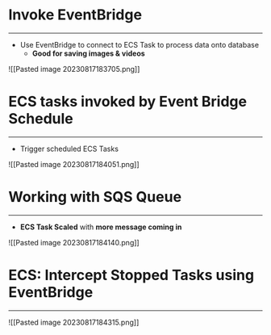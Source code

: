 # Invoke EventBridge
---

* Use EventBridge to connect to ECS Task to process data onto database
	* **Good for saving images & videos**

![[Pasted image 20230817183705.png]]

# ECS tasks invoked by Event Bridge Schedule
---

* Trigger scheduled ECS Tasks

![[Pasted image 20230817184051.png]]

# Working with SQS Queue
---

* **ECS Task Scaled** with **more message coming in**

![[Pasted image 20230817184140.png]]

# ECS: Intercept Stopped Tasks using EventBridge
---

![[Pasted image 20230817184315.png]]
